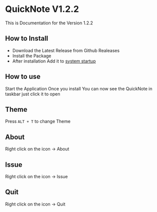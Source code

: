 # QuickNote V1.2.2

This is Documentation for the Version 1.2.2

## How to Install

- Download the Latest Release from Github Realeases
- Install the Package
- After installation Add it to [system startup](https://support.microsoft.com/en-us/windows/add-an-app-to-run-automatically-at-startup-in-windows-10-150da165-dcd9-7230-517b-cf3c295d89dd)

## How to use

Start the Application Once you install You can now see the QuickNote in taskbar just click it to open

## Theme

Press `ALT + T` to change Theme

## About

Right click on the icon -> About

## Issue

Right click on the icon -> Issue

## Quit

Right click on the icon -> Quit
